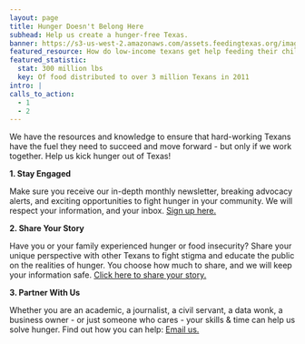 ```yaml
---
layout: page
title: Hunger Doesn't Belong Here
subhead: Help us create a hunger-free Texas.
banner: https://s3-us-west-2.amazonaws.com/assets.feedingtexas.org/images/banners/banner-04.jpg
featured_resource: How do low-income texans get help feeding their children?
featured_statistic:
  stat: 300 million lbs
  key: Of food distributed to over 3 million Texans in 2011
intro: |
calls_to_action:
  - 1
  - 2
---
```

We have the resources and knowledge to ensure that hard-working Texans have the fuel they need to succeed and move forward - but only if we work together. Help us kick hunger out of Texas!

**1. Stay Engaged**

Make sure you receive our in-depth monthly newsletter, breaking advocacy alerts, and exciting opportunities to fight hunger in your community. We will respect your information, and your inbox. [Sign up here.](/news/sign-up.html)

**2. Share Your Story**

Have you or your family experienced hunger or food insecurity? Share your unique perspective with other Texans to fight stigma and educate the public on the realities of hunger. You choose how much to share, and we will keep your information safe. [Click here to share your story.](https://docs.google.com/forms/d/1V7xzLV2D9OgkW7bLUHeYzVqGyg5L103Iq3vGuNq19H4/viewform)

**3. Partner With Us**

Whether you are an academic, a journalist, a civil servant, a data wonk, a business owner - or just someone who cares - your skills & time can help us solve hunger. Find out how you can help: [Email us.](mailto:jcdwyer@feedingtexas.org)

